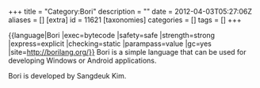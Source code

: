 +++
title = "Category:Bori"
description = ""
date = 2012-04-03T05:27:06Z
aliases = []
[extra]
id = 11621
[taxonomies]
categories = []
tags = []
+++

{{language|Bori
|exec=bytecode
|safety=safe
|strength=strong
|express=explicit
|checking=static
|parampass=value
|gc=yes
|site=http://borilang.org/}}
Bori is a simple language that can be used for developing Windows or Android applications.

Bori is developed by Sangdeuk Kim.

